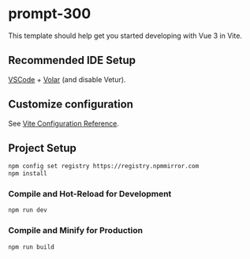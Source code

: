 # prompt-300

This template should help get you started developing with Vue 3 in Vite.

## Recommended IDE Setup

[VSCode](https://code.visualstudio.com/) + [Volar](https://marketplace.visualstudio.com/items?itemName=Vue.volar) (and disable Vetur).

## Customize configuration

See [Vite Configuration Reference](https://vitejs.dev/config/).

## Project Setup

```sh
npm config set registry https://registry.npmmirror.com
npm install
```

### Compile and Hot-Reload for Development

```sh
npm run dev
```

### Compile and Minify for Production

```sh
npm run build
```
